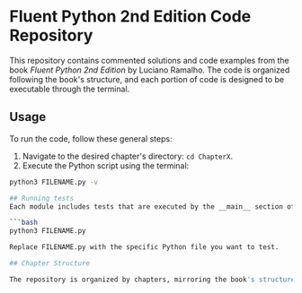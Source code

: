 # Fluent Python 2nd Edition Code Repository

This repository contains commented solutions and code examples from the book *Fluent Python 2nd Edition* by Luciano Ramalho. The code is organized following the book's structure, and each portion of code is designed to be executable through the terminal.

## Usage

To run the code, follow these general steps:

1. Navigate to the desired chapter's directory: `cd ChapterX`.
2. Execute the Python script using the terminal:

```bash
python3 FILENAME.py -v

## Running tests
Each module includes tests that are executed by the __main__ section of the module itself. To run tests, use the following command:

```bash
python3 FILENAME.py

Replace FILENAME.py with the specific Python file you want to test.

## Chapter Structure

The repository is organized by chapters, mirroring the book's structure. Inside each chapter's directory, you will find the relevant Python files. Feel free to explore the code and learn more about effective Python programming using the principles and techniques presented in Fluent Python 2nd Edition. Happy coding!
